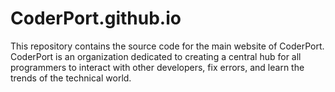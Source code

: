# CoderPort.github.io
This repository contains the source code for the main website of CoderPort. CoderPort is an organization dedicated to creating a central hub for all programmers to interact with other developers, fix errors, and learn the trends of the technical world.
